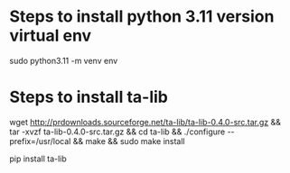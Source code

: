# Steps to install python 3.11 version virtual env

sudo python3.11 -m venv env


# Steps to install ta-lib 

wget http://prdownloads.sourceforge.net/ta-lib/ta-lib-0.4.0-src.tar.gz &&  
tar -xvzf ta-lib-0.4.0-src.tar.gz && 
cd ta-lib && 
./configure --prefix=/usr/local 
&& make && 
sudo make install

pip install ta-lib